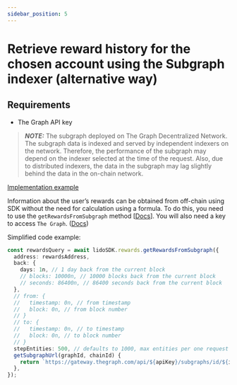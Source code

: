 ```yaml
---
sidebar_position: 5
---
```


# Retrieve reward history for the chosen account using the Subgraph indexer (alternative way)

## Requirements

- The Graph API key

> **_NOTE:_** The subgraph deployed on The Graph Decentralized Network. The subgraph data is indexed and served by independent indexers on the network. Therefore, the performance of the subgraph may depend on the indexer selected at the time of the request.
> Also, due to distributed indexers, the data in the subgraph may lag slightly behind the data in the on-chain network.

[Implementation example](https://github.com/lidofinance/lido-ethereum-sdk/blob/main/examples/rewards/src/rewardsSubgraph.ts)

Information about the user’s rewards can be obtained from off-chain using SDK without the need for calculation using a formula.
To do this, you need to use the `getRewardsFromSubgraph` method [[Docs](/modules/rewards)]. You will also need a key to access `The Graph`. ([Docs](https://docs.lido.fi/integrations/subgraph/))

Simplified code example:

```ts
const rewardsQuery = await lidoSDK.rewards.getRewardsFromSubgraph({
  address: rewardsAddress,
  back: {
    days: 1n, // 1 day back from the current block
    // blocks: 10000n, // 10000 blocks back from the current block
    // seconds: 86400n, // 86400 seconds back from the current block
  },
  // from: {
  //   timestamp: 0n, // from timestamp
  //   block: 0n, // from block number
  // }
  // to: {
  //   timestamp: 0n, // to timestamp
  //   block: 0n, // to block number
  // }
  stepEntities: 500, // defaults to 1000, max entities per one request to endpoint
  getSubgraphUrl(graphId, chainId) {
    return `https://gateway.thegraph.com/api/${apiKey}/subgraphs/id/${id}`;
  },
});
```
